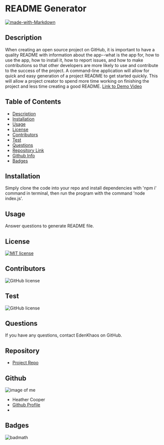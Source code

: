 
  # **README Generator**

  [![made-with-Markdown](https://img.shields.io/badge/Made%20with-Markdown-1f425f.svg)](http://commonmark.org)

  ## Description

  When creating an open source project on GitHub, it is important to have a quality README with information about the app--what is the app for, how to use the app, how to install it, how to report issues, and how to make contributions so that other developers are more likely to use and contribute to the success of the project. A command-line application will allow for quick and easy generation of a project README to get started quickly. This will allow a project creator to spend more time working on finishing the project and less time creating a good README.
  [Link to Demo Video](https://youtu.be/tjmonCkdHCI)

  ## Table of Contents

  - [Description](#Description)
  - [Installation](#Installation)
  - [Usage](#Usage)
  - [License](#License)
  - [Contributors](#Contributors)
  - [Test](#Test)
  - [Questions](#Questions)
  - [Repository Link](#Repository)
  - [Github Info](#Github)
  - [Badges](#Badges)

  ## Installation

  Simply clone the code into your repo and install dependencies with 'npm i' command in terminal, then run the program with the command 'node index.js'.

  ## Usage

  Answer questions to generate README file.

  ## License

  [![MIT license](https://img.shields.io/badge/License-MIT-blue.svg)](https://lbesson.mit-license.org/)

  ## Contributors

  ![GitHub license](https://img.shields.io/badge/Made%20by-%40EdenKhaos-orange)

  ## Test

  ![GitHub license](https://img.shields.io/badge/test-100%25-success)

  ## Questions
  If you have any questions, contact EdenKhaos on GitHub.

  ## Repository

  - [Project Repo](https://github.com/EdenKhaos/09-NodeJS)

  ## Github

  ![image of me](https://avatars1.githubusercontent.com/u/66695464?v=4)
  - Heather Cooper
  - [Github Profile](https://github.com/EdenKhaos)
  - <null>

  ## Badges
![badmath](https://img.shields.io/github/repo-size/EdenKhaos/https://github.com/EdenKhaos/09-NodeJS)


